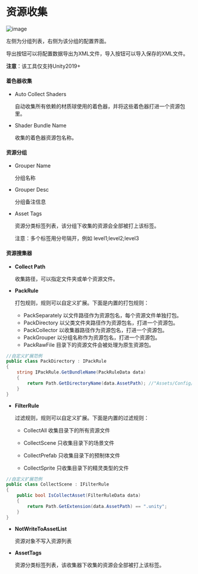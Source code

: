 # 资源收集

![image](https://github.com/tuyoogame/YooAsset/raw/main/Docs/Image/AssetGrouper-img1.png)

左侧为分组列表，右侧为该分组的配置界面。

导出按钮可以将配置数据导出为XML文件，导入按钮可以导入保存的XML文件。

**注意**：该工具仅支持Unity2019+

#### 着色器收集

- Auto Collect Shaders

  自动收集所有依赖的材质球使用的着色器，并将这些着色器打进一个资源包里。

- Shader Bundle Name

  收集的着色器资源包名称。

#### 资源分组

- Grouper Name

  分组名称

- Grouper Desc

  分组备注信息

- Asset Tags

  资源分类标签列表，该分组下收集的资源会全部被打上该标签。

  注意：多个标签用分号隔开，例如 level1;level2;level3

#### 资源搜集器

- **Collect Path**

  收集路径，可以指定文件夹或单个资源文件。

- **PackRule**

  打包规则，规则可以自定义扩展。下面是内置的打包规则：

  - PackSeparately 以文件路径作为资源包名，每个资源文件单独打包。
  - PackDirectory 以父类文件夹路径作为资源包名，打进一个资源包。
  - PackCollector 以收集器路径作为资源包名，打进一个资源包。
  - PackGrouper 以分组名称作为资源包名，打进一个资源包。
  - PackRawFile 目录下的资源文件会被处理为原生资源包。

````c#
//自定义扩展范例
public class PackDirectory : IPackRule
{
    string IPackRule.GetBundleName(PackRuleData data)
    {
        return Path.GetDirectoryName(data.AssetPath); //"Assets/Config/test.txt" --> "Assets/Config"
    }
}
````

- **FilterRule**

  过滤规则，规则可以自定义扩展。下面是内置的过滤规则：

  - CollectAll 收集目录下的所有资源文件

  - CollectScene 只收集目录下的场景文件

  - CollectPrefab 只收集目录下的预制体文件

  - CollectSprite 只收集目录下的精灵类型的文件

````c#
//自定义扩展范例
public class CollectScene : IFilterRule
{
    public bool IsCollectAsset(FilterRuleData data)
    {
        return Path.GetExtension(data.AssetPath) == ".unity";
    }
}
````

- **NotWriteToAssetList**

  资源对象不写入资源列表

- **AssetTags**

  资源分类标签列表，该收集器下收集的资源会全部被打上该标签。

